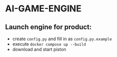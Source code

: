 # AI-GAME-ENGINE

## Launch engine for product:
- create `config.py` and fill in as `config.py.example`
- execute `docker compose up --build`
- download and start piston
